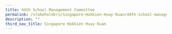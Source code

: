 ```yaml
---
title: 44th School Management Committee
permalink: /stakeholders/Singapore-Hokkien-Huay-Kuan/44th-school-management-committee/
description: ""
third_nav_title: Singapore Hokkien Huay Kuan
---
```

